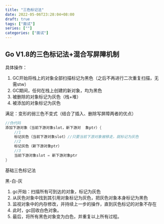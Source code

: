 ```yaml
---
title: "三色标记法"
date: 2022-05-06T23:28:04+08:00
draft: true
tags: ["面试"]
series: [""]
categories: ["面试"]
---
```


## Go V1.8的三色标记法+混合写屏障机制
具体操作：
1. GC开始将栈上的对象全部扫描标记为黑色（之后不再进行二次重复扫描，无需stw）
2. GC期间，任何在栈上创建的新对象，均为黑色
3. 被删除的对象标记为灰色（栈+堆）
4. 被添加的对象标记为灰色

满足：变形的弱三色不变式（结合了插入、删除写屏障两者的优点）
```go
//伪代码
添加下游对象（当前下游对象slot，新下游对  象ptr）{
	//1
	标记灰色（当前下游对象slot）//只要当前下游对象被移走，就标记为灰色
	//2
	标记灰色（新下游对象ptr）
	//3
	当前下游对象slot = 新下游对象ptr
}
```
基础三色标记法

黑-白-灰
1. gc开始：扫描所有可到达的对象，标记为灰色
2. 从灰色对象中找到其引用对象标记为灰色，把灰色对象本身标记为黑色
3. 监视对象中的内存修改，并持续上一步的操作，直到灰色标记的对象不存在
4. 此时，gc回收白色对象。
5. 最后，将所有黑色对象变为白色，并重复以上所有过程。
